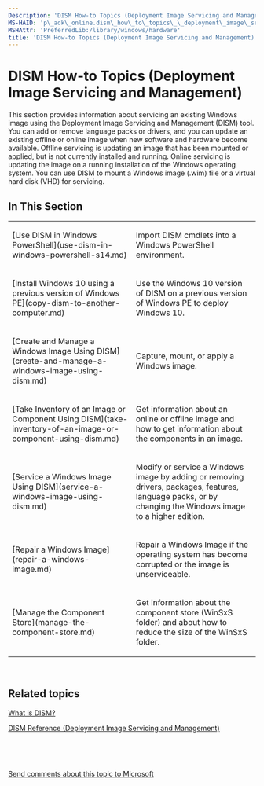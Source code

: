 ```yaml
---
Description: 'DISM How-to Topics (Deployment Image Servicing and Management)'
MS-HAID: 'p\_adk\_online.dism\_how\_to\_topics\_\_deployment\_image\_servicing\_and\_management\_'
MSHAttr: 'PreferredLib:/library/windows/hardware'
title: 'DISM How-to Topics (Deployment Image Servicing and Management)'
---
```


# DISM How-to Topics (Deployment Image Servicing and Management)


This section provides information about servicing an existing Windows image using the Deployment Image Servicing and Management (DISM) tool. You can add or remove language packs or drivers, and you can update an existing offline or online image when new software and hardware become available. Offline servicing is updating an image that has been mounted or applied, but is not currently installed and running. Online servicing is updating the image on a running installation of the Windows operating system. You can use DISM to mount a Windows image (.wim) file or a virtual hard disk (VHD) for servicing.

## <span id="In_This_Section"></span><span id="in_this_section"></span><span id="IN_THIS_SECTION"></span>In This Section


<table>
<colgroup>
<col width="50%" />
<col width="50%" />
</colgroup>
<tbody>
<tr class="odd">
<td align="left"><p>[Use DISM in Windows PowerShell](use-dism-in-windows-powershell-s14.md)</p></td>
<td align="left"><p>Import DISM cmdlets into a Windows PowerShell environment.</p></td>
</tr>
<tr class="even">
<td align="left"><p>[Install Windows 10 using a previous version of Windows PE](copy-dism-to-another-computer.md)</p></td>
<td align="left"><p>Use the Windows 10 version of DISM on a previous version of Windows PE to deploy Windows 10.</p></td>
</tr>
<tr class="odd">
<td align="left"><p>[Create and Manage a Windows Image Using DISM](create-and-manage-a-windows-image-using-dism.md)</p></td>
<td align="left"><p>Capture, mount, or apply a Windows image.</p></td>
</tr>
<tr class="even">
<td align="left"><p>[Take Inventory of an Image or Component Using DISM](take-inventory-of-an-image-or-component-using-dism.md)</p></td>
<td align="left"><p>Get information about an online or offline image and how to get information about the components in an image.</p></td>
</tr>
<tr class="odd">
<td align="left"><p>[Service a Windows Image Using DISM](service-a-windows-image-using-dism.md)</p></td>
<td align="left"><p>Modify or service a Windows image by adding or removing drivers, packages, features, language packs, or by changing the Windows image to a higher edition.</p></td>
</tr>
<tr class="even">
<td align="left"><p>[Repair a Windows Image](repair-a-windows-image.md)</p></td>
<td align="left"><p>Repair a Windows Image if the operating system has become corrupted or the image is unserviceable.</p></td>
</tr>
<tr class="odd">
<td align="left"><p>[Manage the Component Store](manage-the-component-store.md)</p></td>
<td align="left"><p>Get information about the component store (WinSxS folder) and about how to reduce the size of the WinSxS folder.</p></td>
</tr>
</tbody>
</table>

 

## <span id="related_topics"></span>Related topics


[What is DISM?](what-is-dism.md)

[DISM Reference (Deployment Image Servicing and Management)](dism-reference--deployment-image-servicing-and-management.md)

 

 

[Send comments about this topic to Microsoft](mailto:wsddocfb@microsoft.com?subject=Documentation%20feedback%20%5Bp_adk_online\p_adk_online%5D:%20DISM%20How-to%20Topics%20%28Deployment%20Image%20Servicing%20and%20Management%29%20%20RELEASE:%20%284/11/2016%29&body=%0A%0APRIVACY%20STATEMENT%0A%0AWe%20use%20your%20feedback%20to%20improve%20the%20documentation.%20We%20don't%20use%20your%20email%20address%20for%20any%20other%20purpose,%20and%20we'll%20remove%20your%20email%20address%20from%20our%20system%20after%20the%20issue%20that%20you're%20reporting%20is%20fixed.%20While%20we're%20working%20to%20fix%20this%20issue,%20we%20might%20send%20you%20an%20email%20message%20to%20ask%20for%20more%20info.%20Later,%20we%20might%20also%20send%20you%20an%20email%20message%20to%20let%20you%20know%20that%20we've%20addressed%20your%20feedback.%0A%0AFor%20more%20info%20about%20Microsoft's%20privacy%20policy,%20see%20http://privacy.microsoft.com/default.aspx. "Send comments about this topic to Microsoft")




